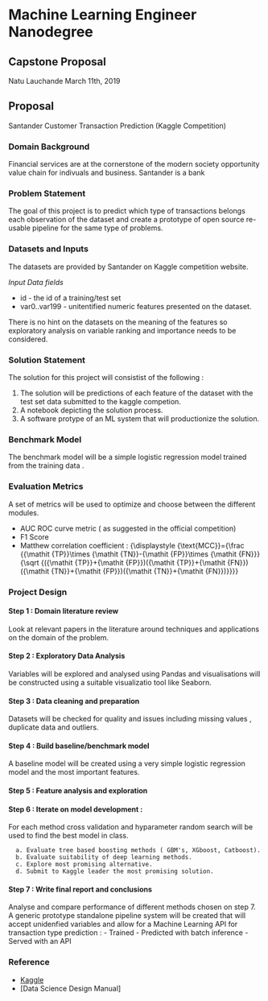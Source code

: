 # Machine Learning Engineer Nanodegree
## Capstone Proposal
Natu Lauchande
March 11th, 2019


## Proposal
Santander Customer Transaction Prediction (Kaggle Competition)

### Domain Background
Financial services are at the cornerstone of the modern society opportunity value chain for indivuals and business. Santander is a bank 




### Problem Statement

The goal of this project is to predict which type of transactions belongs each observation of the dataset and create a prototype of open source re-usable pipeline for the same type of problems. 

### Datasets and Inputs

The datasets are provided by Santander on Kaggle competition website.

_Input Data fields_

- id - the id of a training/test set
- var0..var199 - unitentified numeric features presented on the dataset.

There is no hint on the datasets on the meaning of the features so exploratory analysis on variable ranking and importance needs to be considered.

### Solution Statement

The solution for this project will consistist of the following : 

1. The solution will be predictions of each feature of the dataset with the test set data submitted to the kaggle competion.
2. A notebook depicting the solution process.
3. A software protype of an ML system that will productionize the solution.

### Benchmark Model

The benchmark model will be a simple logistic regression model trained from the training data .

### Evaluation Metrics

A set of metrics will be used to optimize and choose between the different modules. 

- AUC ROC curve metric ( as suggested in the official competition)
- F1 Score 
- Matthew correlation coefficient : {\displaystyle {\text{MCC}}={\frac {{\mathit {TP}}\times {\mathit {TN}}-{\mathit {FP}}\times {\mathit {FN}}}{\sqrt {({\mathit {TP}}+{\mathit {FP}})({\mathit {TP}}+{\mathit {FN}})({\mathit {TN}}+{\mathit {FP}})({\mathit {TN}}+{\mathit {FN}})}}}}

### Project Design

#### Step 1 : Domain literature review
Look at relevant papers in the literature around techniques and applications on the domain of the problem.

#### Step 2 : Exploratory Data Analysis
Variables will be explored and analysed using Pandas and visualisations will be constructed using a suitable visualizatio tool like Seaborn.

#### Step 3 : Data cleaning and preparation
Datasets will be checked for quality and issues including missing values , duplicate data and outliers.

#### Step 4 : Build baseline/benchmark model 
A baseline model will be created using a very simple logistic regression model and the most important features.

#### Step 5 : Feature analysis and exploration
            
#### Step 6 : Iterate on model development :
   For each method cross validation and hyparameter random search will be used to find the best model in class.

      a. Evaluate tree based boosting methods ( GBM's, XGboost, Catboost).
      b. Evaluate suitability of deep learning methods.
      c. Explore most promising alternative.
      d. Submit to Kaggle leader the most promising solution.

#### Step 7 : Write final report and conclusions
  Analyse and compare performance of different methods chosen on step 7. A generic prototype standalone pipeline system will be created that will accept unidenfied variables and allow for a Machine Learning API for transaction type prediction :
        - Trained 
        - Predicted with batch inference
        - Served with an API

### Reference

- [Kaggle](https://www.kaggle.com/c/santander-customer-transaction-prediction)
- [Data Science Design Manual]
